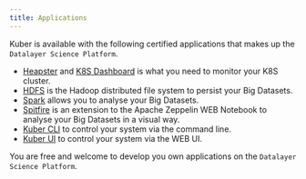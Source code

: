 ```yaml
---
title: Applications
---
```


Kuber is available with the following certified applications that makes up the `Datalayer Science Platform`.

+ [Heapster](/docs/kuber/heapster) and [K8S Dashboard](/docs/kuber/k8s-dashboard) is what you need to monitor your K8S cluster. 
+ [HDFS](/docs/kuber/hdfs) is the Hadoop distributed file system to persist your Big Datasets.
+ [Spark](/docs/kuber/spark) allows you to analyse your Big Datasets.
+ [Spitfire](/docs/kuber/spitfire) is an extension to the Apache Zeppelin WEB Notebook to analyse your Big Datasets in a visual way.
+ [Kuber CLI](/docs/kuber/kuber-cli) to control your system via the command line.
+ [Kuber UI](/docs/kuber/kuber-board) to control your system via the WEB UI.

You are free and welcome to develop you own applications on the `Datalayer Science Platform`.
